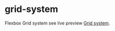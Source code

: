 # grid-system
Flexbox Grid system
see live preview  [Grid system](https://mtaman.github.io/grid-system/).


